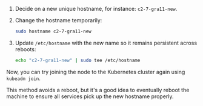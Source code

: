 1. Decide on a new unique hostname, for instance: `c2-7-gra11-new`.

2. Change the hostname temporarily:
    ```bash
    sudo hostname c2-7-gra11-new
    ```

3. Update `/etc/hostname` with the new name so it remains persistent across reboots:
    ```bash
    echo "c2-7-gra11-new" | sudo tee /etc/hostname
    ```

Now, you can try joining the node to the Kubernetes cluster again using `kubeadm join`.

This method avoids a reboot, but it's a good idea to eventually reboot the machine to ensure all services pick up the new hostname properly.
